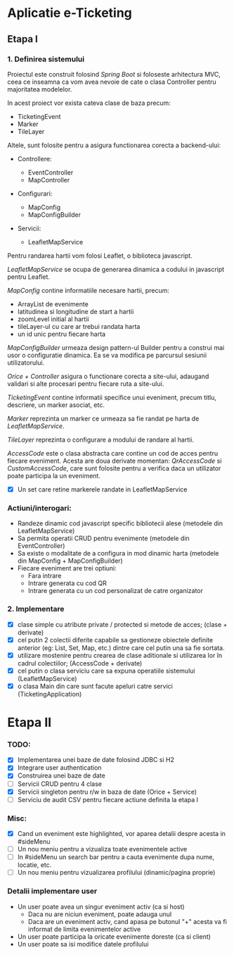 # Aplicatie e-Ticketing

## Etapa I

### 1. Definirea sistemului

Proiectul este construit folosind *Spring Boot* si foloseste arhitectura MVC, ceea ce inseamna ca vom avea nevoie de cate o clasa Controller pentru majoritatea modelelor.

In acest proiect vor exista cateva clase de baza precum:

* TicketingEvent
* Marker
* TileLayer

Altele, sunt folosite pentru a asigura functionarea corecta a backend-ului:

* Controllere:
  * EventController
  * MapController

* Configurari: 
  * MapConfig
  * MapConfigBuilder

* Servicii:
  * LeafletMapService

Pentru randarea hartii vom folosi Leaflet, o biblioteca javascript.

*LeafletMapService* se ocupa de generarea dinamica a codului in javascript pentru Leaflet.

*MapConfig* contine informatiile necesare hartii, precum:
* ArrayList de evenimente
* latitudinea si longitudine de start a hartii
* zoomLevel initial al hartii
* tileLayer-ul cu care ar trebui randata harta
* un id unic pentru fiecare harta

*MapConfigBuilder* urmeaza design pattern-ul Builder pentru a construi mai usor o configuratie dinamica. Ea se va modifica pe parcursul sesiunii utilizatorului.

*Orice + Controller* asigura o functionare corecta a site-ului, adaugand validari si alte procesari pentru fiecare ruta a site-ului.

*TicketingEvent* contine informatii specifice unui eveniment, precum titlu, descriere, un marker asociat, etc.

*Marker* reprezinta un marker ce urmeaza sa fie randat pe harta de *LeafletMapService*.

*TileLayer* reprezinta o configurare a modului de randare al hartii.

*AccessCode* este o clasa abstracta care contine un cod de acces pentru fiecare eveniment. Acesta are doua derivate momentan: *QrAccessCode* si *CustomAccessCode*, care sunt folosite pentru a verifica daca un utilizator poate participa la un eveniment. 

* [x] Un set care retine markerele randate in LeafletMapService

### Actiuni/interogari:
* Randeze dinamic cod javascript specific bibliotecii alese (metodele din LeafletMapService)
* Sa permita operatii CRUD pentru evenimente (metodele din EventController)
* Sa existe o modalitate de a configura in mod dinamic harta (metodele din MapConfig + MapConfigBuilder)
* Fiecare eveniment are trei optiuni:
  * Fara intrare
  * Intrare generata cu cod QR
  * Intrare generata cu un cod personalizat de catre organizator

### 2. Implementare

- [x] clase simple cu atribute private / protected si metode de acces; (clase + derivate)
- [x] cel putin 2 colectii diferite capabile sa gestioneze obiectele definite anterior (eg: List, Set, Map, etc.) dintre care cel putin una sa fie sortata.
- [x] utilizare mostenire pentru crearea de clase aditionale si utilizarea lor în cadrul colectiilor; (AccessCode + derivate)
- [x] cel putin o clasa serviciu care sa expuna operatiile sistemului (LeafletMapService)
- [x] o clasa Main din care sunt facute apeluri catre servici (TicketingApplication)

# Etapa II

### TODO:
- [x] Implementarea unei baze de date folosind JDBC si H2
- [x] Integrare user authentication
- [x] Construirea unei baze de date
- [ ] Servicii CRUD pentru 4 clase
- [x] Servicii singleton pentru r/w in baza de date (Orice + Service)
- [ ] Serviciu de audit CSV pentru fiecare actiune definita la etapa I

### Misc:
- [x] Cand un eveniment este highlighted, vor aparea detalii despre acesta in #sideMenu
- [ ] Un nou meniu pentru a vizualiza toate evenimentele active
- [ ] In #sideMenu un search bar pentru a cauta evenimente dupa nume, locatie, etc.
- [ ] Un nou meniu pentru vizualizarea profilului (dinamic/pagina proprie)

### Detalii implementare user

* Un user poate avea un singur eveniment activ (ca si host)
  * Daca nu are niciun eveniment, poate adauga unul
  * Daca are un eveniment activ, cand apasa pe butonul "+" acesta va fi informat de limita evenimentelor active
* Un user poate participa la oricate evenimente doreste (ca si client)
* Un user poate sa isi modifice datele profilului